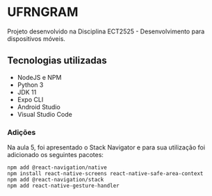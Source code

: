 # UFRNGRAM
Projeto desenvolvido na Disciplina ECT2525 - Desenvolvimento para dispositivos móveis.


## Tecnologias utilizadas
* NodeJS e NPM
* Python 3
* JDK 11
* Expo CLI
* Android Studio
* Visual Studio Code


### Adições ###
Na aula 5, foi apresentado o Stack Navigator e para sua utilização foi adicionado os seguintes pacotes:

```
npm add @react-navigation/native
npm install react-native-screens react-native-safe-area-context
npm add @react-navigation/stack
npm add react-native-gesture-handler
```
